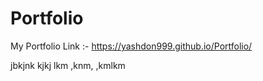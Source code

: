 # Portfolio
My Portfolio Link :-
https://yashdon999.github.io/Portfolio/

jbkjnk
kjkj
lkm
,knm,
,kmlkm
